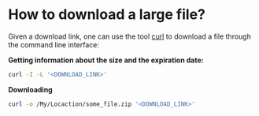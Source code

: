 # How to download a large file?

Given a download link, one can use the tool [curl](https://en.wikipedia.org/wiki/CURL) to download a file through the command line interface:


**Getting information about the size and the expiration date:**
```sh
curl -I -L '<DOWNLOAD_LINK>'
```

**Downloading**
```sh
curl -o /My/Locaction/some_file.zip '<DOWNLOAD_LINK>' 
```
